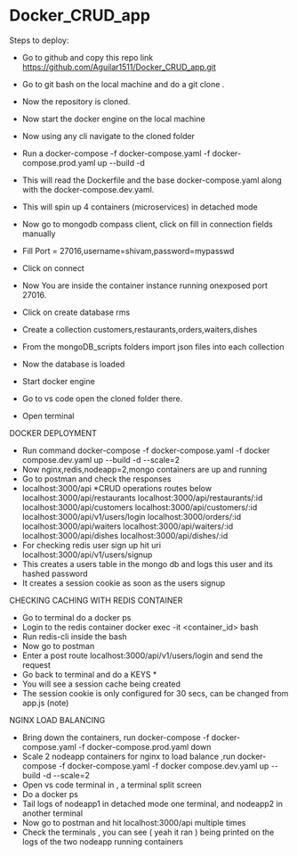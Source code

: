 # Docker_CRUD_app
Steps to deploy:

-  Go to github and copy this repo link https://github.com/Aguilar1511/Docker_CRUD_app.git

- Go to git bash on the local machine and do a git clone .
- Now the repository is cloned.
- Now start the docker engine on the local machine
- Now using any cli navigate to the cloned folder
- Run a docker-compose -f docker-compose.yaml -f docker-compose.prod.yaml up --build -d
- This will read the Dockerfile and the base docker-compose.yaml along with the docker-compose.dev.yaml.
- This will spin up 4 containers (microservices) in detached mode
- Now go to mongodb compass client, click on fill in connection fields manually

- Fill Port = 27016,username=shivam,password=mypasswd
- Click on connect
- Now You are inside the container instance running onexposed port 27016.
- Click on create database rms
- Create a collection customers,restaurants,orders,waiters,dishes
- From the mongoDB_scripts folders import json files into each collection
- Now the database is loaded 
- Start docker engine
- Go to vs code open the cloned folder there.
- Open terminal


DOCKER DEPLOYMENT

- Run command docker-compose -f docker-compose.yaml -f docker compose.dev.yaml up --build -d --scale=2
- Now nginx,redis,nodeapp=2,mongo containers are up and running
- Go to postman and check the responses
- localhost:3000/api
 *CRUD operations routes below
localhost:3000/api/restaurants
localhost:3000/api/restaurants/:id
localhost:3000/api/customers
localhost:3000/api/customers/:id
localhost:3000/api/v1/users/login
localhost:3000/orders/:id
localhost:3000/api/waiters
localhost:3000/api/waiters/:id
localhost:3000/api/dishes
localhost:3000/api/dishes/:id
- For checking redis user sign up hit uri localhost:3000/api/v1/users/signup
- This creates a users table in the mongo db and logs this user and its hashed password
 - It creates a session cookie as soon as the users signup

 CHECKING CACHING WITH REDIS CONTAINER
  


- Go to terminal do a docker ps
- Login to the redis container docker exec -it <container_id> bash
- Run redis-cli inside the bash
- Now go to postman
- Enter a post route     localhost:3000/api/v1/users/login and send the request
- Go back to terminal and do a KEYS * 
- You will see a session cache being created
- The session cookie is only configured for 30 secs, can be changed from app.js (note)


 NGINX LOAD BALANCING
 
- Bring down the containers, run docker-compose -f docker-compose.yaml -f   docker-compose.prod.yaml down
- Scale 2 nodeapp containers for nginx to load balance ,run docker-compose -f docker-compose.yaml -f docker compose.dev.yaml up --build -d --scale=2
- Open vs code terminal in , a terminal split screen
- Do a docker ps
- Tail logs of nodeapp1 in detached mode one terminal, and nodeapp2 in another terminal
- Now go to postman and hit localhost:3000/api multiple times
- Check the terminals , you can see ( yeah it ran ) being printed on the logs of the two nodeapp running containers


